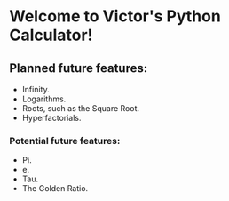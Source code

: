 # Welcome to Victor's Python Calculator!

## Planned future features:
+ Infinity.
+ Logarithms.
+ Roots, such as the Square Root.
+ Hyperfactorials.

### Potential future features:
+ Pi.
+ e.
+ Tau.
+ The Golden Ratio.

